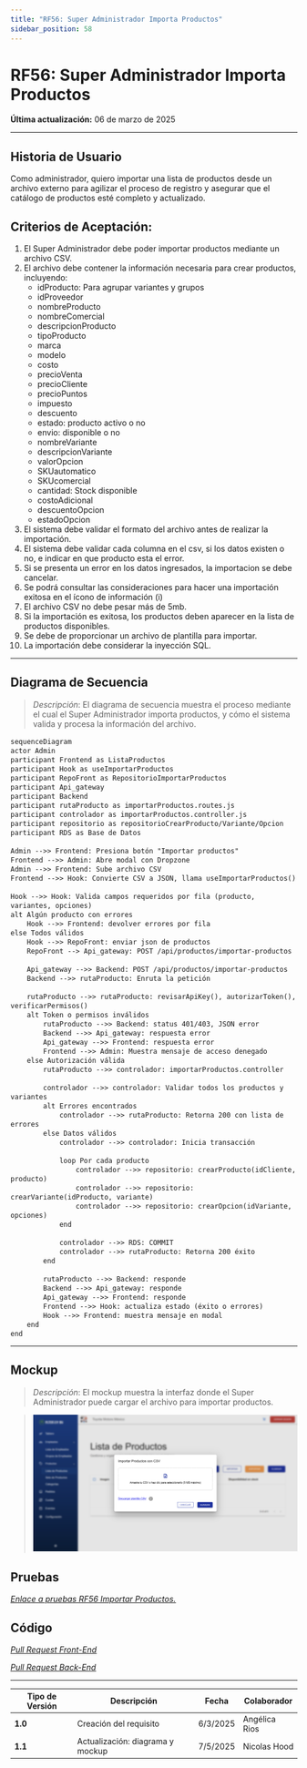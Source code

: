 ```yaml
---
title: "RF56: Super Administrador Importa Productos"
sidebar_position: 58
---
```


# RF56: Super Administrador Importa Productos

**Última actualización:** 06 de marzo de 2025

---

## Historia de Usuario

Como administrador, quiero importar una lista de productos desde un archivo externo para agilizar el proceso de registro y asegurar que el catálogo de productos esté completo y actualizado.

## **Criterios de Aceptación:**

1. El Super Administrador debe poder importar productos mediante un archivo CSV.
2. El archivo debe contener la información necesaria para crear productos, incluyendo:
   - idProducto: Para agrupar variantes y grupos
   - idProveedor
   - nombreProducto
   - nombreComercial
   - descripcionProducto
   - tipoProducto
   - marca
   - modelo
   - costo
   - precioVenta
   - precioCliente
   - precioPuntos
   - impuesto
   - descuento
   - estado: producto activo o no
   - envio: disponible o no
   - nombreVariante
   - descripcionVariante
   - valorOpcion
   - SKUautomatico
   - SKUcomercial
   - cantidad: Stock disponible
   - costoAdicional
   - descuentoOpcion
   - estadoOpcion
3. El sistema debe validar el formato del archivo antes de realizar la importación.
4. El sistema debe validar cada columna en el csv, si los datos existen o no, e indicar en que producto esta el error.
5. Si se presenta un error en los datos ingresados, la importacion se debe cancelar.
6. Se podrá consultar las consideraciones para hacer una importación exitosa en el ícono de información (i)
7. El archivo CSV no debe pesar más de 5mb.
8. Si la importación es exitosa, los productos deben aparecer en la lista de productos disponibles.
9. Se debe de proporcionar un archivo de plantilla para importar.
10. La importación debe considerar la inyección SQL.

---

## **Diagrama de Secuencia**

> _Descripción_: El diagrama de secuencia muestra el proceso mediante el cual el Super Administrador importa productos, y cómo el sistema valida y procesa la información del archivo.

```mermaid
sequenceDiagram
actor Admin
participant Frontend as ListaProductos
participant Hook as useImportarProductos
participant RepoFront as RepositorioImportarProductos
participant Api_gateway
participant Backend
participant rutaProducto as importarProductos.routes.js
participant controlador as importarProductos.controller.js
participant repositorio as repositorioCrearProducto/Variante/Opcion
participant RDS as Base de Datos

Admin -->> Frontend: Presiona botón "Importar productos"
Frontend -->> Admin: Abre modal con Dropzone
Admin -->> Frontend: Sube archivo CSV
Frontend -->> Hook: Convierte CSV a JSON, llama useImportarProductos()

Hook -->> Hook: Valida campos requeridos por fila (producto, variantes, opciones)
alt Algún producto con errores
    Hook -->> Frontend: devolver errores por fila
else Todos válidos
    Hook -->> RepoFront: enviar json de productos
    RepoFront --> Api_gateway: POST /api/productos/importar-productos

    Api_gateway -->> Backend: POST /api/productos/importar-productos
    Backend -->> rutaProducto: Enruta la petición

    rutaProducto -->> rutaProducto: revisarApiKey(), autorizarToken(), verificarPermisos()
    alt Token o permisos inválidos
        rutaProducto -->> Backend: status 401/403, JSON error
        Backend -->> Api_gateway: respuesta error
        Api_gateway -->> Frontend: respuesta error
        Frontend -->> Admin: Muestra mensaje de acceso denegado
    else Autorización válida
        rutaProducto -->> controlador: importarProductos.controller

        controlador -->> controlador: Validar todos los productos y variantes
        alt Errores encontrados
            controlador -->> rutaProducto: Retorna 200 con lista de errores
        else Datos válidos
            controlador -->> controlador: Inicia transacción

            loop Por cada producto
                controlador -->> repositorio: crearProducto(idCliente, producto)
                controlador -->> repositorio: crearVariante(idProducto, variante)
                controlador -->> repositorio: crearOpcion(idVariante, opciones)
            end

            controlador -->> RDS: COMMIT
            controlador -->> rutaProducto: Retorna 200 éxito
        end

        rutaProducto -->> Backend: responde
        Backend -->> Api_gateway: responde
        Api_gateway -->> Frontend: responde
        Frontend -->> Hook: actualiza estado (éxito o errores)
        Hook -->> Frontend: muestra mensaje en modal
    end
end

```

---

## **Mockup**

> _Descripción_: El mockup muestra la interfaz donde el Super Administrador puede cargar el archivo para importar productos.

> ![Interfaz para Importar Productos](imagenes/importarProductos.png)

## **Pruebas**

_<u>[Enlace a pruebas RF56 Importar Productos.](https://docs.google.com/spreadsheets/d/1NLGwGrGA5PVOEzLaqxa8Ts1D_Ng3QzzqNKWJYUzxD-M/edit?gid=237108171#gid=237108171)</u>_

## **Código**

_<u>[Pull Request Front-End](https://github.com/CodeAnd-Co/Frontend-Text-Lines/pull/81)</u>_

_<u>[Pull Request Back-End](https://github.com/CodeAnd-Co/Backend-textiles/pull/69)</u>_

---

| **Tipo de Versión** | **Descripción**                  | **Fecha**  | **Colaborador**          |
| ------------------- | -------------------------------- | ---------- | ------------------------ |
| **1.0**             | Creación del requisito           | 6/3/2025   | Angélica Rios            |
| **1.1**             | Actualización: diagrama y mockup | 7/5/2025   | Nicolas Hood             |
